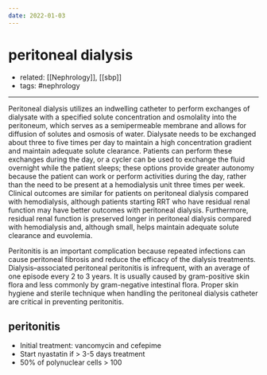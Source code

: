 ```yaml
---
date: 2022-01-03
---
```


# peritoneal dialysis

- related: [[Nephrology]], [[sbp]]
- tags: #nephrology
---

Peritoneal dialysis utilizes an indwelling catheter to perform exchanges of dialysate with a specified solute concentration and osmolality into the peritoneum, which serves as a semipermeable membrane and allows for diffusion of solutes and osmosis of water. Dialysate needs to be exchanged about three to five times per day to maintain a high concentration gradient and maintain adequate solute clearance. Patients can perform these exchanges during the day, or a cycler can be used to exchange the fluid overnight while the patient sleeps; these options provide greater autonomy because the patient can work or perform activities during the day, rather than the need to be present at a hemodialysis unit three times per week. Clinical outcomes are similar for patients on peritoneal dialysis compared with hemodialysis, although patients starting RRT who have residual renal function may have better outcomes with peritoneal dialysis. Furthermore, residual renal function is preserved longer in peritoneal dialysis compared with hemodialysis and, although small, helps maintain adequate solute clearance and euvolemia.

Peritonitis is an important complication because repeated infections can cause peritoneal fibrosis and reduce the efficacy of the dialysis treatments. Dialysis–associated peritoneal peritonitis is infrequent, with an average of one episode every 2 to 3 years. It is usually caused by gram-positive skin flora and less commonly by gram-negative intestinal flora. Proper skin hygiene and sterile technique when handling the peritoneal dialysis catheter are critical in preventing peritonitis.

## peritonitis

- Initial treatment: vancomycin and cefepime
- Start nyastatin if > 3-5 days treatment
- 50% of polynuclear cells > 100
